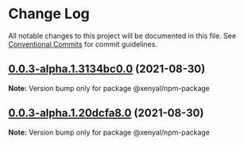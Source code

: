 # Change Log

All notable changes to this project will be documented in this file.
See [Conventional Commits](https://conventionalcommits.org) for commit guidelines.

## [0.0.3-alpha.1.3134bc0.0](https://github.com/xenyal/monorepo-packaging/compare/@xenyal/npm-package@0.0.3-alpha.1.20dcfa8.0...@xenyal/npm-package@0.0.3-alpha.1.3134bc0.0) (2021-08-30)

**Note:** Version bump only for package @xenyal/npm-package





## [0.0.3-alpha.1.20dcfa8.0](https://github.com/xenyal/monorepo-packaging/compare/@xenyal/npm-package@0.0.2...@xenyal/npm-package@0.0.3-alpha.1.20dcfa8.0) (2021-08-30)

**Note:** Version bump only for package @xenyal/npm-package
